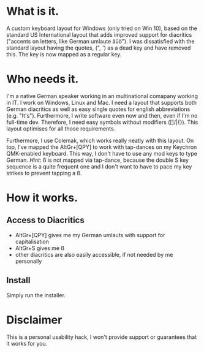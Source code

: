 # What is it.

A custom keyboard layout for Windows (only tried on Win 10), based on the standard US International layout that adds improved support for diacritics ("accents on letters, like German umlaute äüö"). I was dissatisfied with the standard layout having the quotes, (", ') as a dead key and have removed this. The key is now mapped as a regular key.

# Who needs it.

I'm a native German speaker working in an multinational comapany working in IT. I work on Windows, Linux and Mac. I need a layout that supports both German diacritics as well as easy single quotes for english abbreviations (e.g. "It's"). Furthermore, I write software even now and then, even if I'm no full-time dev. Therefore, I need easy symbols without modifiers ([]/\|{}). This layout optimises for all those requirements.

Furthermore, I use Colemak, which works really neatly with this layout. On top, I've mapped the AltGr+[QPY] to work with tap-dances on my Keychron QMK-enabled keyboard. This way, I don't have to use any mod keys to type German. *Hint*: ß is not mapped via tap-dance, because the double S key sequence is a quite frequent one and I don't want to have to pace my key strikes to prevent tapping a ß.
# How it works.

## Access to Diacritics

- AltGr+[QPY] gives me my German umlauts with support for capitalisation
- AltGr+S gives me ß
- other diacritics are also easily accessible, if not needed by me personally

## Install

Simply run the installer.

# Disclaimer

This is a personal usability hack, I won't provide support or guarantees that it works for you.
